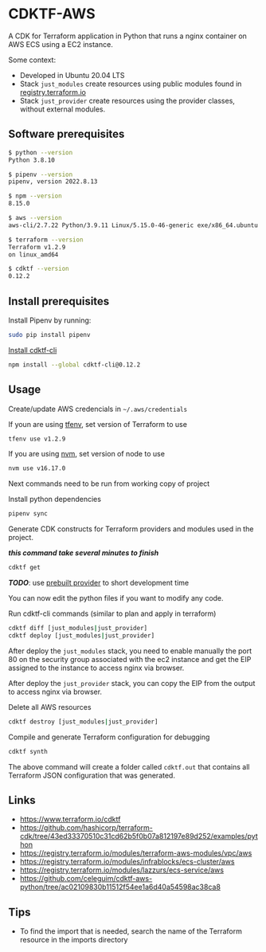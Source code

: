 # CDKTF-AWS

A CDK for Terraform application in Python that runs a nginx container on AWS ECS using a EC2 instance.

Some context:
- Developed in Ubuntu 20.04 LTS
- Stack `just_modules` create resources using public modules found in [registry.terraform.io](https://registry.terraform.io/)
- Stack `just_provider` create resources using the provider classes, without external modules.

## Software prerequisites

```bash
$ python --version
Python 3.8.10

$ pipenv --version
pipenv, version 2022.8.13

$ npm --version
8.15.0

$ aws --version
aws-cli/2.7.22 Python/3.9.11 Linux/5.15.0-46-generic exe/x86_64.ubuntu.20 prompt/off

$ terraform --version
Terraform v1.2.9
on linux_amd64

$ cdktf --version
0.12.2
```

## Install prerequisites

Install Pipenv by running:

```bash
sudo pip install pipenv
```

[Install cdktf-cli](https://learn.hashicorp.com/tutorials/terraform/cdktf-install?in=terraform/cdktf)

```bash
npm install --global cdktf-cli@0.12.2
```

## Usage

Create/update AWS credencials in `~/.aws/credentials`

If youn are using [tfenv](https://github.com/tfutils/tfenv), set version of Terraform to use

```bash
tfenv use v1.2.9
```

If you are using [nvm](https://github.com/nvm-sh/nvm), set version of node to use

```bash
nvm use v16.17.0
```

Next commands need to be run from working copy of project

Install python dependencies
```bash
pipenv sync
```

Generate CDK constructs for Terraform providers and modules used in the project.

***this command take several minutes to finish***
```bash
cdktf get
```

***TODO***: use [prebuilt provider](https://www.terraform.io/cdktf/concepts/providers#install-pre-built-providers) to short development time

You can now edit the python files if you want to modify any code.

Run cdktf-cli commands (similar to plan and apply in terraform)

```bash
cdktf diff [just_modules|just_provider]
cdktf deploy [just_modules|just_provider]
```

After deploy the `just_modules` stack, you need to enable manually the port 80 on the security group associated with the ec2 instance and get the EIP assigned to the instance to access nginx via browser.

After deploy the `just_provider` stack, you can copy the EIP from the output to access nginx via browser.

Delete all AWS resources

```bash
cdktf destroy [just_modules|just_provider]
```

Compile and generate Terraform configuration for debugging

```bash
cdktf synth
```

The above command will create a folder called `cdktf.out` that contains all Terraform JSON configuration that was generated.

## Links

- https://www.terraform.io/cdktf
- https://github.com/hashicorp/terraform-cdk/tree/43ed33370510c31cd62b5f0b07a812197e89d252/examples/python
- https://registry.terraform.io/modules/terraform-aws-modules/vpc/aws
- https://registry.terraform.io/modules/infrablocks/ecs-cluster/aws
- https://registry.terraform.io/modules/lazzurs/ecs-service/aws
- https://github.com/celeguim/cdktf-aws-python/tree/ac02109830b11512f54ee1a6d40a54598ac38ca8


## Tips

- To find the import that is needed, search the name of the Terraform resource in the imports directory
